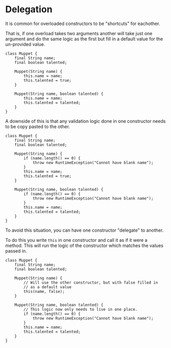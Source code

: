 # Delegation

It is common for overloaded constructors to be "shortcuts" for eachother.

That is, if one overload takes two arguments another will take just one argument
and do the same logic as the first but fill in a default value for the un-provided value.

```java,no_run
class Muppet {
    final String name;
    final boolean talented;

    Muppet(String name) {
        this.name = name;
        this.talented = true;
    }

    Muppet(String name, boolean talented) {
        this.name = name;
        this.talented = talented;
    }
}
```

A downside of this is that any validation logic done in one constructor needs to be copy pasted to
the other.

```java,no_run
class Muppet {
    final String name;
    final boolean talented;

    Muppet(String name) {
        if (name.length() == 0) {
            throw new RuntimeException("Cannot have blank name");
        }
        this.name = name;
        this.talented = true;
    }

    Muppet(String name, boolean talented) {
        if (name.length() == 0) {
            throw new RuntimeException("Cannot have blank name");
        }
        this.name = name;
        this.talented = talented;
    }
}
```

To avoid this situation, you can have one constructor "delegate" to another.

To do this you write `this` in one constructor and call it as if it were a method.
This will run the logic of the constructor which matches the values passed in.

```java,no_run
class Muppet {
    final String name;
    final boolean talented;

    Muppet(String name) {
        // Will use the other constructor, but with false filled in
        // as a default value
        this(name, false);
    }

    Muppet(String name, boolean talented) {
        // This logic now only needs to live in one place.
        if (name.length() == 0) {
            throw new RuntimeException("Cannot have blank name");
        }
        this.name = name;
        this.talented = talented;
    }
}
```